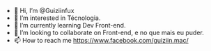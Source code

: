 - 👋 Hi, I’m @Guiziinfux
- 👀 I’m interested in  Técnologia.
- 🌱 I’m currently learning  Dev Front-end.
- 💞️ I’m looking to collaborate on  Front-end, e no que mais eu puder.
- 📫 How to reach me  https://www.facebook.com/guiziin.mac/

<!---
Guiziinfux/Guiziinfux is a ✨ special ✨ repository because its `README.md` (this file) appears on your GitHub profile.
You can click the Preview link to take a look at your changes.
--->
